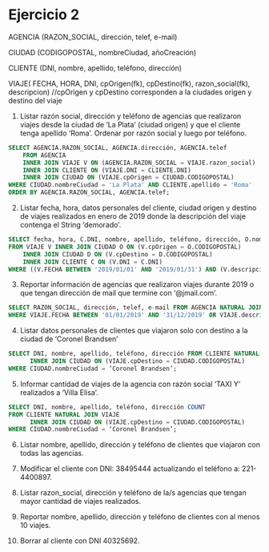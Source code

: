 # Ejercicio 2

AGENCIA (RAZON_SOCIAL, dirección, telef, e-mail)

CIUDAD (CODIGOPOSTAL, nombreCiudad, añoCreación)

CLIENTE (DNI, nombre, apellido, teléfono, dirección)

VIAJE( FECHA, HORA, DNI, cpOrigen(fk), cpDestino(fk), razon_social(fk), descripcion)
//cpOrigen y cpDestino corresponden a la ciudades origen y destino del viaje


1. Listar razón social, dirección y teléfono de agencias que realizaron viajes desde la ciudad de
‘La Plata’ (ciudad origen) y que el cliente tenga apellido ‘Roma’. Ordenar por razón social y
luego por teléfono.

```sql	
SELECT AGENCIA.RAZON_SOCIAL, AGENCIA.dirección, AGENCIA.telef
    FROM AGENCIA
    INNER JOIN VIAJE V ON (AGENCIA.RAZON_SOCIAL = VIAJE.razon_social)
    INNER JOIN CLIENTE ON (VIAJE.DNI = CLIENTE.DNI)
    INNER JOIN CIUDAD ON (VIAJE.cpOrigen = CIUDAD.CODIGOPOSTAL)
WHERE CIUDAD.nombreCiudad = 'La Plata' AND CLIENTE.apellido = 'Roma'
ORDER BY AGENCIA.RAZON_SOCIAL, AGENCIA.telef;
```


2. Listar fecha, hora, datos personales del cliente, ciudad origen y destino de viajes realizados
en enero de 2019 donde la descripción del viaje contenga el String ‘demorado’.

```sql
SELECT fecha, hora, C.DNI, nombre, apellido, teléfono, dirección, O.nombreCiudad, D.nombreCiudad
FROM VIAJE V INNER JOIN CIUDAD O ON (V.cpOrigen = O.CODIGOPOSTAL)
    INNER JOIN CIUDAD D ON (V.cpDestino = D.CODIGOPOSTAL)
    INNER JOIN CLIENTE C ON (V.DNI = C.DNI)
WHERE ((V.FECHA BETWEEN '2019/01/01' AND '2019/01/31') AND (V.descripcion LIKE '%demorado%'));
```


3. Reportar información de agencias que realizaron viajes durante 2019 o que tengan dirección
de mail que termine con ‘@jmail.com’.

```sql
SELECT RAZON_SOCIAL, dirección, telef, e-mail FROM AGENCIA NATURAL JOIN VIAJE 
WHERE VIAJE.FECHA BETWEEN '01/01/2019' AND '31/12/2019' OR VIAJE.descripcion LIKE ‘%@jmail.com’;
```


4. Listar datos personales de clientes que viajaron solo con destino a la ciudad de ‘Coronel
Brandsen’

```sql
SELECT DNI, nombre, apellido, teléfono, dirección FROM CLIENTE NATURAL JOIN VIAJE
      INNER JOIN CIUDAD ON (VIAJE.cpDestino = CIUDAD.CODIGOPOSTAL)
WHERE CIUDAD.nombreCiudad = ‘Coronel Brandsen’;
```


5. Informar cantidad de viajes de la agencia con razón social ‘TAXI Y’ realizados a ‘Villa Elisa’.

```sql
SELECT DNI, nombre, apellido, teléfono, dirección COUNT   
FROM CLIENTE NATURAL JOIN VIAJE
      INNER JOIN CIUDAD ON (VIAJE.cpDestino = CIUDAD.CODIGOPOSTAL)
WHERE CIUDAD.nombreCiudad = ‘Coronel Brandsen’;
```


6. Listar nombre, apellido, dirección y teléfono de clientes que viajaron con todas las agencias.


7. Modificar el cliente con DNI: 38495444 actualizando el teléfono a: 221-4400897.

8. Listar razon_social, dirección y teléfono de la/s agencias que tengan mayor cantidad de
viajes realizados.

9. Reportar nombre, apellido, dirección y teléfono de clientes con al menos 10 viajes.

10. Borrar al cliente con DNI 40325692.
